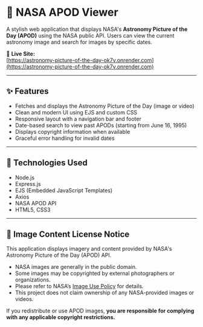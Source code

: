 # 🌌 NASA APOD Viewer

A stylish web application that displays NASA's **Astronomy Picture of the Day (APOD)** using the NASA public API. Users can view the current astronomy image and search for images by specific dates.

🚀 **Live Site:**  
[https://astronomy-picture-of-the-day-ok7v.onrender.com](https://astronomy-picture-of-the-day-ok7v.onrender.com)

---

## ✨ Features

- Fetches and displays the Astronomy Picture of the Day (image or video)
- Clean and modern UI using EJS and custom CSS
- Responsive layout with a navigation bar and footer
- Date-based search to view past APODs (starting from June 16, 1995)
- Displays copyright information when available
- Graceful error handling for invalid dates

---

## 🔧 Technologies Used

- Node.js
- Express.js
- EJS (Embedded JavaScript Templates)
- Axios
- NASA APOD API
- HTML5, CSS3

---

## 📄 Image Content License Notice

This application displays imagery and content provided by NASA's Astronomy Picture of the Day (APOD) API.

- NASA images are generally in the public domain.
- Some images may be copyrighted by external photographers or organizations.
- Please refer to NASA’s [Image Use Policy](https://www.nasa.gov/multimedia/guidelines/index.html) for details.
- This project does not claim ownership of any NASA-provided images or videos.

If you redistribute or use APOD images, **you are responsible for complying with any applicable copyright restrictions.**

